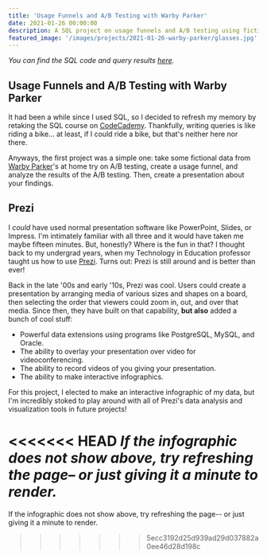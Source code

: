```yaml
---
title: 'Usage Funnels and A/B Testing with Warby Parker'
date: 2021-01-26 00:00:00
description: A SQL project on usage funnels and A/B testing using fictional data from Warby Parker.
featured_image: '/images/projects/2021-01-26-warby-parker/glasses.jpg'
---
```


*You can find the SQL code and query results [here](https://github.com/lemonmeringuepi/Usage-Funnels-Warby-Parker).*

## Usage Funnels and A/B Testing with Warby Parker

It had been a while since I used SQL, so I decided to refresh my memory by retaking the SQL course on [CodeCademy](https://codecademy.com). Thankfully, writing queries is like riding a bike... at least, if I could ride a bike, but that's neither here nor there.

Anyways, the first project was a simple one: take some fictional data from [Warby Parker](https://www.warbyparker.com)'s at home try on A/B testing, create a usage funnel, and analyze the results of the A/B testing. Then, create a presentation about your findings.

## Prezi

I *could* have used normal presentation software like PowerPoint, Slides, or Impress. I'm intimately familiar with all three and it would have taken me maybe fifteen minutes. But, honestly? Where is the fun in that? I thought back to my undergrad years, when my Technology in Education professor taught us how to use [Prezi](https://www.prezi.com). Turns out: Prezi is still around and is better than ever!

Back in the late '00s and early '10s, Prezi was cool. Users could create a presentation by arranging media of various sizes and shapes on a board, then selecting the order that viewers could zoom in, out, and over that media. Since then, they have built on that capability, **but also** added a bunch of cool stuff:

* Powerful data extensions using programs like PostgreSQL, MySQL, and Oracle.
* The ability to overlay your presentation over video for videoconferencing.
* The ability to record videos of you giving your presentation.
* The ability to make interactive infographics.

For this project, I elected to make an interactive infographic of my data, but I'm incredibly stoked to play around with all of Prezi's data analysis and visualization tools in future projects!

<script async src="https://e.prezicdn.net/v1/design.js"></script><div class="prezi-design-embed" data-project-id="mvfks6qpphog"></div>

<<<<<<< HEAD
*If the infographic does not show above, try refreshing the page– or just giving it a minute to render.*
=======
If the infographic does not show above, try refreshing the page-- or just giving it a minute to render.
>>>>>>> 5ecc3192d25d939ad29d037882a0ee46d28d198c
